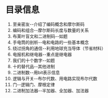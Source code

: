 # 目录信息
1. 至亲密友--介绍了编码概念和摩尔斯码
2. 编码和组合--摩尔斯码长度与数量的关系
3. 布莱叶盲文和二进制码--如题
4. 手电筒的剖析--电和电路的一些基本概念
5. 绕过拐角的通信--利用地球充当导体（节省材料）
6. 电报机和继电器--重点是继电器
7. 我们的十个数字--如题
8. 十的替代品--其他进制
9. 二进制数--用bit表示信息
10. 逻辑与开关--布尔代数、用电路实现布尔代数
11. 门--逻辑门、摩根定律
12. 二进制加法器--半加器、全加器、加法器
